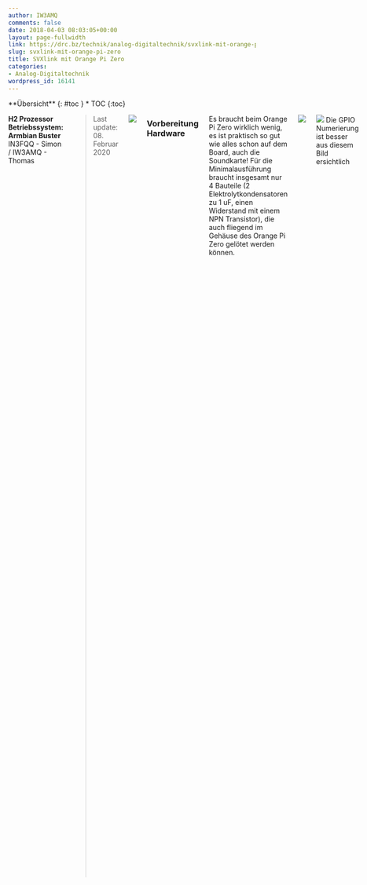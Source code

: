 ```yaml
---
author: IW3AMQ
comments: false
date: 2018-04-03 08:03:05+00:00
layout: page-fullwidth
link: https://drc.bz/technik/analog-digitaltechnik/svxlink-mit-orange-pi-zero/
slug: svxlink-mit-orange-pi-zero
title: SVXlink mit Orange Pi Zero
categories:
- Analog-Digitaltechnik
wordpress_id: 16141
---
```


<div class="row">
<div class="medium-4 medium-push-8 columns" markdown="1">
<div class="panel radius" markdown="1">
**&Uuml;bersicht**
{: #toc }
*  TOC
{:toc}
</div>
</div>


<div class="medium-8 medium-pull-4 columns" markdown="1">

**H2 Prozessor**  
**Betriebssystem: Armbian Buster**  
IN3FQQ - Simon / IW3AMQ - Thomas 

<blockquote>Last update: 08. Februar 2020 </blockquote>


![](https://drc.bz/wp-content/uploads/2018/04/OrangePiZero.jpg)

### Vorbereitung Hardware

Es braucht beim Orange Pi Zero wirklich wenig, es ist praktisch so gut wie alles schon auf dem Board, auch die Soundkarte! Für die Minimalausführung braucht insgesamt nur 4 Bauteile (2 Elektrolytkondensatoren zu 1 uF, einen Widerstand mit einem NPN Transistor), die auch fliegend im Gehäuse des Orange Pi Zero gelötet werden können.


![](https://drc.bz/wp-content/uploads/2018/04/PinoutOrangePiZero.jpg)

![](https://drc.bz/wp-content/uploads/2018/09/OrangePi-ZeroPinout.jpg) Die GPIO Numerierung ist besser aus diesem Bild ersichtlich 

Für den PTT einfach einen NPN Transistor verwenden, Basis mit einem 1 kohm Widerstand zum I/O Pin (Pin 11, PA01, GPIO1) vom I/O Port des Orange Pi Zero verbinden. Den Emitter des Transistors auf Masse legen. Der Kollektor kommt zum PTT des Funkgerätes. 

**In vielen Fällen kann auch auf den Transistor verzichtet werden, wenn der hohe Pegel der PTT-Leitung die 5 V nicht übersteigt.**

![](https://drc.bz/wp-content/uploads/2018/04/SchematicInterfaceOPZ.jpg)

Für den Audioeingang (MIC1N oder MIC1P) das Signal vom Diskriminatorausgang des RX über einen Kondensator zu 1 uF verbinden. Falls das NF-Signal zu hoch ist, vor dem Kondensator einen Spannungsteiler einsetzen. Dieser kann durch einen Widerstand mit 33 kohm in Serie, danach einen Widerstand zu 1,5 kohm Parallel zur Masse realisiert werden oder durch einen 10 kohm Drehwiderstand, dann ist der Pegel regelbar. Im Schaltplan ist der Drehwiderstand eingezeichnet. Dann in Serie den Kondensator zu 1 uF zum MIC Eingang des Orange PI Zero.

Den rechten Audioausgang über einen Kondensator zu 1 uF mit dem Modulatoreingang des TX verbinden. Sollte der NF-Pegel zu hoch sein, einen 1 kOhm Trimmer zum Regeln einsetzen, danach folgt wieder 1 uF in Serie. Natürlich kann auch hier statt dem Drehwiderstand ein Spannungsteiler eingesetzt werden. 

**In vielen Fällen kann auf die Schaltung mit den variablen Widerständen verzichtet werden. Wichtig ist aber auf jeden Fall einen Elektrolytkondensator zu 1 uF im RX und einen im TX Zweig in Serie zu schalten, um die Soundkarte des OrangePiZero gleichstrommäßig vom RTX zu trennen!**

![](https://drc.bz/wp-content/uploads/2018/04/Mini-360_2.jpg)

Die Spannungsversorgung von 12 V kann mit einem kleinen Switchingboard zu ein paar Euro auf 5 V für den Orange Pi Zero geregelt werden (min. 1 A). Dieses Board bringt 2 A und kann innen auf die Oberseite des Gehäuses geklebt werden oder direkt auf die zweireihige Steckerleiste. Ich habe dazu das "Mini 360 DC" bei [www.aliexpress.com](https://www.aliexpress.com/wholesale?catId=0&initiative_id=SB_20180402220942&SearchText=Mini+360) gekauft. Fünk Stück kosten inklusive Versand 1,50 € ! 


![](Mini-360_1.webp)

Als Verbindungsstecker zum Funkgerät(e) habe ich eine MiniDIN Buchse mit 6 Pin verwendet.  


**Beispiel der Pinbelegung MiniDIN Buchse zum RTX:**

![](https://drc.bz/wp-content/uploads/2018/04/MiniDinPinout.jpg)


  1 = TX NF  
  2 = PTT  
  3 = GND  
  4 = /  
  5 = RX NF  
  6 = + 12 Volt


**Pinbelegung Motorola GM900:**


DB15 TX: DB15 RX:


10 = GND 10 = GND  
14 = + 12 Volt 21 = PTT  
25 = RX NF 24 = TX NF  
9 = zu Pin 4 9 = zu Pin 4  
4 = zu Pin 9 4 = zu Pin 9


![](20180610_235839.webp)


Im Bild erkennt man die Lochrasterplatine, die auf den Orange Pi Zero direkt aufgesteckt ist und den Spannungswandler "Mini 360 DC" und die Bauteile der NF mit dem PTT Transistor trägt. Die nötigen Verbindungen für +5V, GND, TX Nf, RX Nf und PTT gehen direkt über die Steckerleisten zum Orange Pi Zero. Vom linken Klemmpfosten führen nur 3 Kabel (GND, TX Nf und PTT) zum TX, vom rechten Klemmpfosten führt nur einer (RX Nf) zum RX und die anderen zwei sind + 12 V und GND für die Stromversorgung. 


![](https://drc.bz/wp-content/uploads/2018/06/20180610_235756.jpg)


Hier wurden 2 Mobilfunkgeräte von Motorola, GM900 verwendet. **Später stellte sich allerdings heraus, dass die GM900 von Motorola im TX - Betrieb sich nach einiger Zeit nicht mehr auf Sendung tasten lassen. Ein bug in der Software! Ein Aus- und Einschalten bringt den TX dann wieder zum Laufen ... äh Senden. **



Alles hat zusammen mit einem Schaltnetzteil zu 12 V / 10 A (ganz links) in einem Rackgehäuse mit 1 HE ([Höheneinheit](https://de.wikipedia.org/wiki/H%C3%B6heneinheit) = 44,45 mm) Platz! Ein Ventilator aus einem Servernetzteil sorgt zuverlässig für die nötige Kühlung, wenn der Thermoschalter (auf dem linken GM900 in weiss, rechteckig mit weißem Kabel) am Kühlblech des TX die 50°C überschreitet. Eine weitere Möglichkeit ist es, den Ventilator direkt durch einen I/O des Orange Pi Zero softwaregesteuert zu schalten. Dabei wird die Temperatur des uP berücksichtigt, die individuell eingestellt werden kann, siehe Ventilator weiter unten. 



![](https://drc.bz/wp-content/uploads/2020/01/blue-raspberry-pi-heatsinks-1.jpg)


Für eine **Passivkühlung** reicht ein großzügig bemessener  Kühlkörper, der auf den uP des Orange Pi Zero angebracht wird. Für  natürliche Luftzirkulation ist zu sorgen. Einen Kühlkörper der größeren  Art findet man z.B. bei [Aliexpress.com](http://www.aliexpress.com)  mit den Stichworten “Blue Raspberry Pi Heatsinks”. Mit diesem bleibt  die Temperatur unter 50 °C. Der Kühler ist 15 mm x 14 mm x 13 mm groß. 



![](https://drc.bz/wp-content/uploads/2020/01/kuehlkoerper-opz.jpg)



### **Betriebssystem installieren**


Am Besten eine microSD Karte der Klasse 10 (Class10) mit mindestens 4 GB
einsetzen.



  * Auf der SD-Karte die neueste Version (zur Zeit 5.91) Armbian Buster auf Orange Pi Zero installieren, siehe [https://www.armbian.com/orange-pi-zero/](https://www.armbian.com/orange-pi-zero/)
  * Image auf die SD-Karte mit dem Programm „**Win32DiskImager“** brennen
  * Die SD-Karte in den Orange Pi Zero stecken
  * Den Orange Pi Zero mit dem Netzwerk verbinden und Strom geben
  * Auf dem Windows PC einen Netzwerkscanner starten (ca. 3 Minuten warten, bis der Orange Pi gebootet hat) und feststellen, welche IP Adresse der Orange Pi Zero vom DHCP Server bekommen hat
  * Auf dem Windows PC das Programm „Putty“ starten, die festgestellte IP Adresse und **Port 22** angeben
  * Originale Zugangsdaten sind => User: **root ** Password: **1234**
  * Sollte kein ssh Zugang mit “root” auf port 22 möglich sein, muss der Zugang aktiviert werden (beim ITX Intel mit Debian). Dazu folgenden Befehl ausführen: **nano /etc/ssh/sshd_config** und den Parameter “PermitRootLogin” auf “yes” setzen.
  * Warten …
  * Neues Password für root vergeben, zum Beispiel: **1234abcd **…
  * … und ein zweites Mal eintippen
  * Neuen Usernamen vergeben: **svxlink **(obligatorisch)
  * Neues Unix Password vergeben, zum Beispiel: **1234abcd**
  * Userinformationen eingeben, zum Beispiel: **IR3UHF**
  * Den Namen des PC ändern: mit WinSCP oder **nano /etc/hostname** im Ordner **/etc** in der Datei **hostname** den Namen ändern und speichern 
  * Falls man das Password ändern möchte, folgenden Befehl tippen: **sudo passwd root**
  * Den Befehl **armbian-config** eintippen, dann im Menü **System** den Punkt **Hardware** auswählen und folgende Parameter mit der Leertaste aktivieren: **Analog-codec** Nun ist die interne Audiokarte aktiviert.
  * Neu starten mit** reboot**


**Armbian updaten**



  * Armbian udaten: **sudo apt-get update**
  * Updates von Armbian installieren: **sudo apt upgrade**
  * Firmware updaten: **sudo apt dist-upgrade**


### **SVXLink installieren**



  1. **apt install gcc g++ make cmake groff gzip doxygen tar git libsigc++-2.0-dev** **libjsoncpp-dev** **libcurl4-openssl-dev** **libqt4-dev libpopt-dev tcl8.6-dev** **libgcrypt20-dev** **libasound2-dev libgsm1-dev libopus-dev libspeex-dev librtlsdr-dev** **alsa-utils**
  2. **git clone [https://github.com/sm0svx/svxlink.git](https://github.com/sm0svx/svxlink.git)**


Danach kann in das von GIT geklonte Verzeichnis gewechselt und der /src/build Ordner erstellt werden:



  1. ** ****cd svxlink/src**
  2. ** mkdir build**
  3. ** cd build**



Nun starten wir cmake mit den folgenden beiden wichtigen Switches:  
**-DUSE_QT=OFF** sorgt dafür, dass die User-Anwendung _qtel_ nicht gebaut wird und daher auch die QT Bibliotheken beim Kompilieren nicht gebraucht werden

**-DWITH_SYSTEMD=yes** sorgt dafür, dass anstelle der früher üblichen init-files (/etc/init.d/svxlink) die entsprechenden systemd-Units generiert werden


  1. **cmake -DCMAKE_INSTALL_PREFIX=/usr -DSYSCONF_INSTALL_DIR=/etc -DLOCAL_STATE_DIR=/var -DUSE_QT=OFF -DWITH_SYSTEMD=yes ..**


Dann kann mit der Kompilierung begonnen werden. Diese dauert auf dem Orange Pi je nach verwendeter SD Karte gute 15-30 Minuten


  1. ** make**  


Sobald die Kompilierung abgeschlossen ist, können die Resultate ins System "Installiert" werden (Befehl [1]). Genauer gesagt werden dabei die ausführbaren Dateien und generierten Unit-Files an die richtigen stellen im System verschoben und aktiviert.


Am Ende wird dann (Befehl [2]) systemd angewiesen, nach neuen Unit-Files zu suchen. Hier sollten nun die neuen Unit-Files von svxlink gefunden werden

  1. ** make install**   
  2. ** systemctl daemon-reload**


Abschließend wird mit dem folgenden Befehl die Systemd-Unit "svxlink" beim Booten aktiviert:

  1. **systemctl enable svxlink**


**Installation der Audiodateien**


  * Kontrollieren, ob nur eine Instanz von Svxlink läuft mit **pidof svxlink**
  * Audiodateien kontrollieren, ob die Ordner (Core, Default; DtmfRepeater      usw.) in folgendem Ordner sind: **/usr/share/svxlink/sounds/en_US**
  * Falls keine vorhanden sind, mit dem PC diese Datei herunterladen:   
[https://github.com/sm0svx/svxlink-sounds-en_US-heather/releases/download/19.09/svxlink-sounds-en_US-heather-16k-19.09.tar.bz2](https://github.com/sm0svx/svxlink-sounds-en_US-heather/releases/download/19.09/svxlink-sounds-en_US-heather-16k-19.09.tar.bz2)
  * Diese Datei mit dem Windows PC mit dem Programm „7-zip“ entpacken und den gesamten Ordner mit Unterordnern mit dem Programm „WinSCP“ in den  Ordner **/usr/share/svxlink/sounds/en_US/** kopieren


### **SVXLINK konfigurieren**


  * Mit WinSCP die Datei **svxlink.conf** konfigurieren. Dazu siehe auch deutsche Anleitung im Netz (Test Zuordnung Soundkarte: **aplay -l** und **arecord -l** im Putty eingeben)
  * wenn GPIO Pins für PTT verwendet werden, können diese in **/etc/svxlink/gpio.conf** konfiguriert werden
  * Mit WinSCP wenn nötig auch die Datei **ModuleEchoLink.conf** im Ordner **/etc/svxlink/svxlink.d/** anpassen
  * Svxlink starten für Test: **svxlink** , mit **Q** beenden        
     
  * Svxlink als Service starten: **service svxlink start**
  * Svxlink als Service stoppen: **service svxlink stop**
  * Svxlink Status abfragen: **service svxlink status**

### **Svxlink Audiopegel, Squelch und CTCSS justieren**



**Abgleich NF TX**


  * Zweites Putty öffnen
  * Alsamixer starten: **alsamixer -c0 **(auch** alsamixer -c1 **bei externer Soundkarte, ev. Mit **F6** Soundkarte auswählen)
  * Damit alle Ein- und Ausgänge angezeigt werden **F5** drücken. 
  * Mit **TAB** weiterschalten, mit **Pfeil oben**, **unten**, **rechts**, **links** bzw. mit Taste **M** oder **Leertaste** für Ein/Aus.


**Voreinstellungen für Alsamixer:**  
„Line Out“ = **50** und mit M Taste auf ON setzen  
"Line Out": **Stereo**  
„Mic1“ = 0 und mit Leertaste - L R Caputure auf ON setzen  
"Mic1 Boo" = 38  
„DAC“ = **51** und mit M Taste auf ON setzen 



Alle anderen ausschalten bzw. auf 0 stellen.



  * Zum ersten Puttyfenster wechseln
  * Abgleichbefehl starten:  
     **devcal -t -f 1000 -d 5000 -m 5000 /etc/svxlink/svxlink.conf Tx1  
     **Achtung: Befehl selbst neu eintippen, NICHT kopieren und einfügen!!!      Das Kopieren/Einfügen hat einige Male Fehler gegeben.  
     oder**  
     devcal -t -f 1000 -d 5000 -m 5000 -a alsa:plughw:1 /etc/svxlink/svxlink.conf Tx1  
     **Achtung: ev. Auch …** -a alsa:plughw:0 **(je nach Soundkarte)
  * Mit Taste **T **Ptt einschalten
  * Mit den Tasten + und – den Pegel so einstellen, dass **5 kHz** Modulation erreicht sind
  * Falls nötig, im zweiten Puttyfenster den Regler “**Lineout**” verstellen (nicht über 90% gehen, Verzerrungsgefahr bzw. Verzerrung der NF im Testset prüfen)
  * Den Wert merken und in die Datei **svxlink.conf** unter „**MASTER_GAIN=**“      schreiben
  * Das erste Puttyfenster mit **Q** beenden



**Abgleich NF RX**


  * Mit dem Signalgenerator auf der RX Frequenz dem Empfänger ein      rauschfreies Signal mit einem 1 kHz Ton und 5 kHz Frequenzhub geben
  * Abgleichbefehl starten:  
     **devcal -r -f 1000 -d 5000 -m 5000 /etc/svxlink/svxlink.conf Rx1  
     **oder**  
     devcal -r -f 1000 -d 5000 -m 5000 -a alsa:plughw:1 /etc/svxlink/svxlink.conf Rx1  
     **Achtung: ev. auch …** -a alsa:plughw:0 **(je nach Soundkarte)
  * Mit **+** und **–** den Pegel so einstellen, dass **5 kHz** Modulation erreicht sind
  * Falls nötig, im zweiten Puttyfenster den Regler “**Mic1 Boo**” verstellen (nicht über 90% gehen, Verzerrungsgefahr). Falls das nicht reichen sollte, dann erst mit "ADC Gain" probieren
  * Den angezeigten Wert von **Preamp** merken und in die Datei **svxlink.conf**      unter „**PREAMP=**“ schreiben
  * Mit **Q** beenden
  * Im zweiten Puttyfenster mit **ESC** das Programm Alsamixer beenden
  * Parameter von Alsamixer mit dem Befehl **alsactl store** speichern
  * Damit die Parameter der Soundkarte in einem File erhalten bleiben und dieses dann kopiert werden kann, folgenden Befehl ausführen: **alsactl store -f /etc/svxlink/alsa_icom_rp4020** (als Beispieldatei)
  * Um diese Daten von der Datei wieder zu laden:  **alsactl restore -f /etc/svxlink/alsa_icom_rp4020**
  * Svxlink starten mit **svxlink –daemon** und mit **killall svxlink** wieder beenden


**Signalpegel einstellen**




  * Signalgenerator für S9 + 30 db auf -63 dbm einstellen, ohne Ton, nur      Träger
  * Abgleichbefehl starten:  
     **siglevdetcal /etc/svxlink/svxlink.conf Rx1**
  * Die angegebenen Werte für **SIGLEV_SLOPE**, **SIGLEV_OFFSET **und      **CTCSS_SNR_OFFSET** in **svxlink.conf** schreiben



**Abgleich CTCSS TX**


  * Das Programm Svxlink mit dem Befehl **svxlink** starten.
  * Den Umsetzer mit einem Handfunkgerät auftasten und den Pegel des Subaudiotones CTCSS messen.
  * Im File **svxlink.conf** den Parameter „**CTCSS_LEVEL=**“ in der Rubrik **[TX1]** so lange verändern, dass der Hub des Subaudiotones **500 Hz** beträgt. Dazu mit einem RTX den Umsetzer auf Sendung bringen.
  * Dazu bei jeder Änderung File speichern und dann Svxlink mit dem Befehl **svxlink** neu starten.
  * Am Ende den PC rebooten mit dem Befehl **reboot** und kontrollieren, ob alles läuft.


### **Statische IP Adresse
setzen**



  * Die IP Adressen in der Datei **interface**s bearbeiten: **nano /etc/network/interfaces**   

  * Beispiel:  
**     source /etc/network/interfaces.d/*  
    auto lo  
    iface lo inet loopback  
  
    auto eth0  
    allow-hotplug eth0  
    iface eth0 inet static  
         address 44.134.190.115/28  
         gateway 44.134.190.112 **


Subnetmask ist meistens 255.255.255.240 bzw. /28 




Die DNS server in der Daten **resolv.conf** bearbeiten: **nano /etc/resolv.conf**


**nameserver 44.134.190.76  
nameserver 44.134.190.126**


(44.134.190.76 für Rittnerhorn und 44.134.190.126 für Kronplatz – den netzwerkmäßig näheren als erstes angeben)



Achtung! Wird eine SD Karte auf einem PC konfiguriert und dann in einen anderen PC genutzt, wird automatisch für die neue LAN Schnittstelle mit der neuen MAC Adresse ein DHCP Zugang konfiguriert. Die alten Einstellungen bleiben im Programm **nmtui** als "Wired connection 2" erhalten. Die ursprüngliche statische IP ist aber nicht mehr zugänglich, da diese auf einer "fremden" MAC Adresse lautet!


### **Infotext bei Anmeldung ausgeben**



Um einen Infotext nach dem Login auszugeben, im Ordner **/etc/profile.d** die Datei **info.sh** neu einrichten (sie ist meist noch nicht vorhanden, die Datei mit **nano /etc/profile.d/info.sh** oder WinSCP neu einrichten und bearbeiten). In dieser kann einfacher Test wie folgt eingegeben werden:



echo " R2 Kronplatz – Motorola MC Compact"  
echo ""  
echo "Niedere Leistung (1 W): echo 1 > /sys/class/gpio/gpio7/value"  
echo "Hohe Leistung (10 W): echo 0 > /sys/class/gpio/gpio7/value"  
echo ""  
echo "Kanal 1 (145,650 MHz): echo 0 > /sys/class/gpio/gpio0/value"  
echo "Kanal 2 (145,700 MHz): echo 1 > /sys/class/gpio/gpio0/value"  
echo ""



### **Installation von setQRG auf dem MB45 mit
OrangePiZero**


  * Alle Dateien von [setQRG](https://drc.bz/wp-content/uploads/2020/02/setqrg-mb45-1.zip) entpacken und in den Ordner /opt kopieren
  * Mit **cd /opt** In den Ordner      /opt wechseln
  * Den Compiler Python-pip mit folgendem Befehl installieren: **apt-get      install python-pip**
  * Das GPIO Handling für den Orange Pi Zero herunterladen: **pip install Opi.GPIO**
  * Im Ordner **/usr/bin** die Datei **setQRG** anlegen z.B. mit **nano /usr/bin/setQRG** und folgenden Text einfügen:  
     **#!/bin/bash  
     python /opt/setQRG.py $@**
  * Die Datei speichern
  * Damit setQRG ohne Python Aufruf ausgeführt werden kann, folgenden Befehl ausführen: **chmod +x /usr/bin/setQRG**
  * Mit **cd .. **in das Hauptverzeichnis wechseln
  * Damit der Befehl setQRG beim reboot ausgeführt wird, muss in der Datei /etc/init.d/svxlink der Befehl (siehe fett gedruckt) ab Zeile 94 hinzugefügt werden:



        _case      “$1” in_ _       _  
        _start)_  
        **## Starte setQRG**  
        **log_daemon_msg "Setting QRG" "svxlink"**  
        **setQRG**  
        _Log_daemon_msg „Starting SVXLINK server“ „svxlink“_

        


  * Mit folgendem Befehl kann man schon testen, ob der Befehl korrekt ausgeführt wird: **setQRG**
  * Mit folgendem Befehl ruft man die Hilfe auf: **setQRG –h**


### **Installation von Read Only Modus SD Karte
Orange Pi Zero**



In der Datei **/etc/fstab** mit WinSCP  oder mit dem Befehl **nano /etc/fstab** folgende 5 Zeilen am Ende einfügen und eine Leerzeile dazwischen lassen:



**tmpfs /tmp tmpfs nodev,noatime,nosuid,mode=1777,size=64m
0 0**


**tmpfs /var/tmp tmpfs
nodev,noatime,nosuid,mode=1777,size=64m 0 0**


**tmpfs /var/log tmpfs
nodev,noatime,nosuid,mode=1777,size=64m 0 0**

**tmpfs /var/lib/logrotate tmpfs
nodev,noatime,nosuid,mode=1777,size=12k 0 0**

**tmpfs /var/lib/dhcp tmpfs
nodev,noatime,nosuid,mode=1777,size=16k 0 0**


Danach, ohne
die anderen bestehenden Angaben in der ersten Zeile zu verändern, den Parameter
**/
ext4 defaults, noatime,…** in **/ ext4 ro,defaults,noatime,…**
ändern.


Mit Cntl-X Programm beenden, mit Y Dateiname und speichern bestätigen.  
Den Befehl **mount –a** ausführen.  
Mit **reboot** den Orange Pi Zero neu starten.  
Mit **touch test** prüfen, ob nun das System „read only“ ist.  
Mit dem Befehl **mount –o remount,rw /** kann der Status in „read / write“ umgestellt werden.  
Mit dem Befehl **mount –o remount,ro /** kann der Status in „read only“ umgestellt werden.


Sollte sich die Änderung der IP Adresse trotz des Befehls  **mount –o remount,rw /** nicht speichern lassen, die Änderungen rückgängig machen. Nicht vergessen, nach dem abspeichern der Datei den Befehl **mount -a** auszuführen und rebooten. Dann IP Adresse ändern und **/etc/fstab** wieder ändern.



### **Ventilator für Orange Pi Zero’s Prozessor**


Da doch der
Prozessor etwas heiß wird (> 55 °C), kann zusätzlich zum Kühlkörper (desto
größer, desto besser) auch ein Ventilator temperaturgesteuert angebracht
werden. Die Schaltung ist recht einfach, ein BC879 (NPN Darlington Transistor)
steuert über den GPIO 0 den Ventilator. Die Software ist schnell geschrieben.



Zur Abfrage
der Temperatur und anderer Parameter kann der folgende Befehl verwendet werden:
**armbianmonitor –m**



Die Ausgabe
erfolgt alle 5 Sekunden, sie kann mit **Ctrl-C**
beendet werden.



![](https://drc.bz/wp-content/uploads/2018/12/fan.jpg)



Anstatt “Load” wird der Ventilator angeschlossen, Polarität beachten! Als Transistor kann auch ein NPN Darlington verwendet werden, der braucht weniger Basisstrom, z.B. ein BC879. Der Widerstand in Serie ist bei einem NPN Darlington 15 kohm. Ich habe den GPIO0 (pin 13) verwendet.



Software:



Im Ordner **/etc/opt**
wird eine einfache Textdatei mit dem Namen **fun-control.sh**
angelegt. Diese Zeilen dort einfügen:


**_#!/bin/bash_**  

**_echo
0 > /sys/class/gpio/export_**  

**_echo
out > /sys/class/gpio/gpio0/direction_**  

**_temperature=$(<
/sys/devices/virtual/thermal/thermal_zone1/temp)_**  

**_if
[ $temperature -gt 45 ]_**  

**_then_**  

**_echo
“1” > /sys/class/gpio/gpio0/value_**  

**_else_**  

**_echo
“0” > /sys/class/gpio/gpio0/value_**  

**_fi_**


In der 5. Zeile kann die Schalttemperatur geändert werden (momentan auf 45 °C).  
Die Datei speichern.  
Im selben Ordner dann den Befehl **chmod +x fan-control.sh** ausführen, um die Datei auszuführen.



Im Ordner **/etc**
die Datei **crontab**
bearbeiten. Die fett gedruckte Zeile einfügen und speichern.

_SHELL=/bin/sh_  

_PATH=/usr/local/sbin:/usr/local/bin:/sbin:/bin:/usr/sbin:/usr/bin_


_# m h dom mon
dow user command_  

_17 * * * *
root cd / && run-parts –report /etc/cron.hourly_  

_25 6 * * *
root test -x /usr/sbin/anacron || ( cd / && run-parts –report
/etc/cron.daily )_  

_47 6 * * 7
root test -x /usr/sbin/anacron || ( cd / && run-parts –report
/etc/cron.weekly )_  

_52 6 1 * *
root test -x /usr/sbin/anacron || ( cd / && run-parts –report
/etc/cron.monthly )_  

**_*
* * * * root /etc/opt/fan-control.sh_**  

_#_




Mit **reboot**
neu starten. Die Temperatur kann mit folgendem Befehl abgefragt werden: **cat
/sys/devices/virtual/thermal/thermal_zone0/temp**



## **Parallel Port LPT1 bei einem ITX Pc  ansteuern**

Das Programm
zur Steuerung der Ausgangspin der parallelen Schnittstelle kann hier
heruntergeladen werden: [https://bigasterisk.com/projects/parallel/](https://bigasterisk.com/projects/parallel/)

Alternativ
kann die Datei auch von der DRC Homepage heruntergeladen werden: [parcon.c](https://drc.bz/wp-content/uploads/2018/04/parcon.c)

Die Datei **parcon.c**
in den Ordner **/root/parcon/**
kopieren.

Zum Kompilieren der Datei “parcon.c” folgenden Parameter im Ordner von “parcon.c” schreiben:

**gcc -O parcon.c -o parcon**

Der manuelle
Befehl für die Ausführung lautet:

**./parcon/parcon 1h 2l 3l 4h 6l 8l**

h = high, l (kleines L) = low

Damit stellt
man Ausgang 1 auf high, Ausgang 2 auf low, Ausgang 3 auf low, Ausgang 4 auf
high usw. Achtung: D0/Pin2 in der Zeichnung entspricht Ausgang 1, D1/Pin3 =
Ausgang 2, D2/Pin4 = Ausgang 3 usw.

![](https://drc.bz/wp-content/uploads/2018/04/Parallel_port_pinouts.jpg)

Um den
gewünschten Befehl beim Start des Pc’s automatisch zu starten, folgende Zeile
im Programm “crontab” einfügen:

**crontab
-e** 
# start des Programmes zum Einfügen der parcon Befehlszeile


Editor
auswählen, z.B. **1** für nano  

Folgene Zeile ganz unten hinzufügen (Portnummer und high-low Level wie
gewünscht verändern):


**@reboot /root/parcon/parcon 1h 2l 3l 4h**

Unbedingt
eine Leerzeile nach dem Befehl einfügen! Beenden mit **Cntl-x**
und mit **j**
für ja Speicherung bestätigen  

PC mit **reboot**
neu starten.


Ausgang 1
habe ich mit der Kanalumschaltung und Ausgang 2 mit der
Sendeleistungsumschaltung verbunden (bei Motorola MC Compact)


</div> <!-- -->
</div> <!-- -->